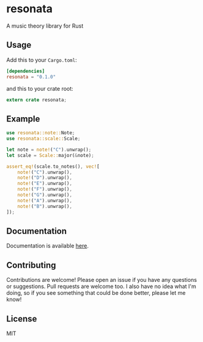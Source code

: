 # resonata
A music theory library for Rust

## Usage

Add this to your `Cargo.toml`:

```toml
[dependencies]
resonata = "0.1.0"
```

and this to your crate root:

```rust
extern crate resonata;
```

## Example

```rust
use resonata::note::Note;
use resonata::scale::Scale;

let note = note!("C").unwrap();
let scale = Scale::major(&note);

assert_eq!(scale.to_notes(), vec![
    note!("C").unwrap(),
    note!("D").unwrap(),
    note!("E").unwrap(),
    note!("F").unwrap(),
    note!("G").unwrap(),
    note!("A").unwrap(),
    note!("B").unwrap(),
]);
```

## Documentation

Documentation is available [here](https://docs.rs/resonata).

## Contributing

Contributions are welcome! Please open an issue if you have any questions or
suggestions. Pull requests are welcome too. I also have no idea what I'm doing,
so if you see something that could be done better, please let me know!

## License

MIT